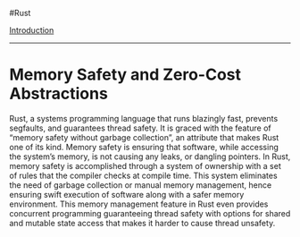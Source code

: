 
#Rust 

[Introduction](Rust.md#Introduction)

---
# Memory Safety and Zero-Cost Abstractions

Rust, a systems programming language that runs blazingly fast, prevents segfaults, and guarantees thread safety. It is graced with the feature of “memory safety without garbage collection”, an attribute that makes Rust one of its kind. Memory safety is ensuring that software, while accessing the system’s memory, is not causing any leaks, or dangling pointers. In Rust, memory safety is accomplished through a system of ownership with a set of rules that the compiler checks at compile time. This system eliminates the need of garbage collection or manual memory management, hence ensuring swift execution of software along with a safer memory environment. This memory management feature in Rust even provides concurrent programming guaranteeing thread safety with options for shared and mutable state access that makes it harder to cause thread unsafety.